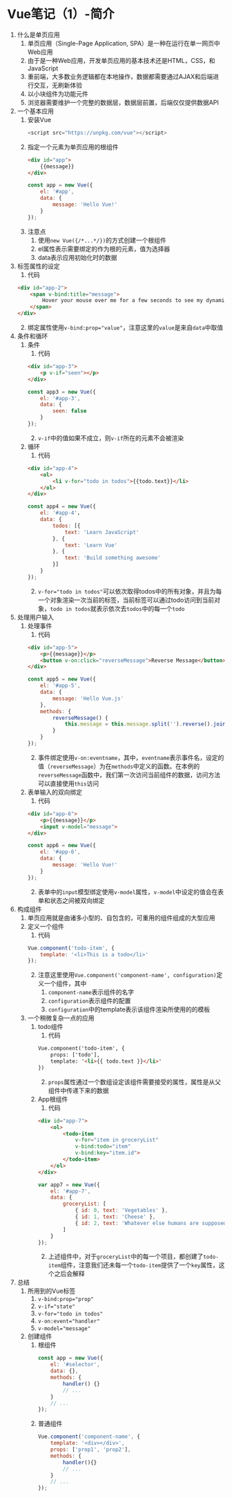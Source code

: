 # Vue笔记（1）-简介

1. 什么是单页应用
    1. 单页应用（Single-Page Application, SPA）是一种在运行在单一网页中Web应用
    2. 由于是一种Web应用，开发单页应用的基本技术还是HTML，CSS，和JavaScript
    3. 重前端，大多数业务逻辑都在本地操作，数据都需要通过AJAX和后端进行交互，无刷新体验
    4. 以小块组件为功能元件
    5. 浏览器需要维护一个完整的数据层，数据层前置，后端仅仅提供数据API
2. 一个基本应用
    1. 安装Vue
        ```javascript
        <script src="https://unpkg.com/vue"></script>
        ```
    2. 指定一个元素为单页应用的根组件
        ```html
        <div id="app">
            {{message}}
        </div>
        ```
        ```javascript
        const app = new Vue({
            el: '#app',
            data: {
                message: 'Hello Vue!'
            }
        });
        ```
    3. 注意点
        1. 使用```new Vue({/*...*/})```的方式创建一个根组件
        2. el属性表示需要绑定的作为根的元素，值为选择器
        3. data表示应用初始化时的数据
3. 标签属性的设定
    1. 代码
    ```html
    <div id="app-2">
        <span v-bind:title="message">
            Hover your mouse over me for a few seconds to see my dynamically bound title!
        </span>
    </div>
    ```
    2. 绑定属性使用```v-bind:prop="value"```，注意这里的```value```是来自```data```中取值
4. 条件和循环
    1. 条件
        1. 代码
        ```html
        <div id="app-3">
            <p v-if="seen"></p>
        </div>
        ```
        ```javascript
        const app3 = new Vue({
            el: '#app-3',
            data: {
                seen: false
            }
        });
        ```
        2. ```v-if```中的值如果不成立，则```v-if```所在的元素不会被渲染
    2. 循环
        1. 代码
        ```html
        <div id="app-4">
            <ol>
                <li v-for="todo in todos">{{todo.text}}</li>
            </ol>
        </div>
        ```
        ```javascript
        const app4 = new Vue({
            el: '#app-4'，
            data: {
                todos: [{
                    text: 'Learn JavaScript'
                }, {
                    text: 'Learn Vue'
                }, {
                    text: 'Build something awesome'
                }]
            }
        });
        ```
        2. ```v-for="todo in todos"```可以依次取得todos中的所有对象，并且为每一个对象渲染一次当前的标签，当前标签可以通过todo访问到当前对象，```todo in todos```就表示依次去```todos```中的每一个```todo```
5. 处理用户输入
    1. 处理事件
        1. 代码
        ```html
        <div id="app-5">
            <p>{{message}}</p>
            <button v-on:click="reverseMessage">Reverse Message</button>
        </div>
        ```
        ```javascript
        const app5 = new Vue({
            el: '#app-5',
            data: {
                message: 'Hello Vue.js'
            },
            methods: {
                reverseMessage() {
                    this.message = this.message.split('').reverse().join('');
                }
            }
        });
        ```
        2. 事件绑定使用```v-on:eventname```，其中，```eventname```表示事件名，设定的值（```reverseMessage```）为在```methods```中定义的函数。在本例的```reverseMessage```函数中，我们第一次访问当前组件的数据，访问方法可以直接使用```this```访问
    2. 表单输入的双向绑定
        1. 代码
        ```html
        <div id="app-6">
            <p>{{message}}</p>
            <input v-model="message">
        </div>
        ```
        ```javascript
        const app6 = new Vue({
            el: '#app-6',
            data: {
                message: 'Hello Vue!'
            }
        });
        ```
        2. 表单中的```input```模型绑定使用```v-model```属性，```v-model```中设定的值会在表单和状态之间被双向绑定
6. 构成组件
    1. 单页应用就是由诸多小型的、自包含的，可重用的组件组成的大型应用
    2. 定义一个组件
        1. 代码
        ```javascript
        Vue.component('todo-item', {
            template: '<li>This is a todo</li>'
        });
        ```
        2. 注意这里使用```Vue.component('component-name', configuration)```定义一个组件，其中
            1. ```component-name```表示组件的名字
            2. ```configuration```表示组件的配置
            3. ```configuration```中的template表示该组件渲染所使用的的模板
    3. 一个稍微复杂一点的应用
        1. todo组件
            1. 代码
            ```html
            Vue.component('todo-item', {
                props: ['todo'],
                template: '<li>{{ todo.text }}</li>'
            })
            ```
            2. ```props```属性通过一个数组设定该组件需要接受的属性，属性是从父组件中传递下来的数据
        2. App根组件
            1. 代码
            ```html
            <div id="app-7">
                <ol>
                    <todo-item
                        v-for="item in groceryList"
                        v-bind:todo="item"
                        v-bind:key="item.id">
                    </todo-item>
                </ol>
            </div>
            ```
            ```javascript
            var app7 = new Vue({
                el: '#app-7',
                data: {
                    groceryList: [
                        { id: 0, text: 'Vegetables' },
                        { id: 1, text: 'Cheese' },
                        { id: 2, text: 'Whatever else humans are supposed to eat' }
                    ]
                }
            });
            ```
            2. 上述组件中，对于```groceryList```中的每一个项目，都创建了```todo-item```组件，注意我们还未每一个```todo-item```提供了一个```key```属性，这个之后会解释
7. 总结
    1. 所用到的Vue标签
        1. ```v-bind:prop="prop"```
        2. ```v-if="state"```
        3. ```v-for="todo in todos"```
        4. ```v-on:event="handler"```
        5. ```v-model="message"```
    2. 创建组件
        1. 根组件
            ```javascript
            const app = new Vue({
                el: '#selector',
                data: {},
                methods: {
                    handler() {}
                    // ...
                }
                // ...
            });
            ```
        2. 普通组件
            ```javascript
            Vue.component('component-name', {
                template: '<div></div>',
                props: ['prop1', 'prop2'],
                methods: {
                    handler(){}
                    // ...
                }
                // ...
            });
            ```